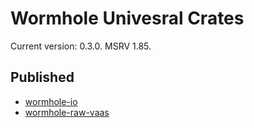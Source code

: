 # Wormhole Univesral Crates

Current version: 0.3.0. MSRV 1.85.

## Published

- [wormhole-io](io)
- [wormhole-raw-vaas](raw-vaas)
